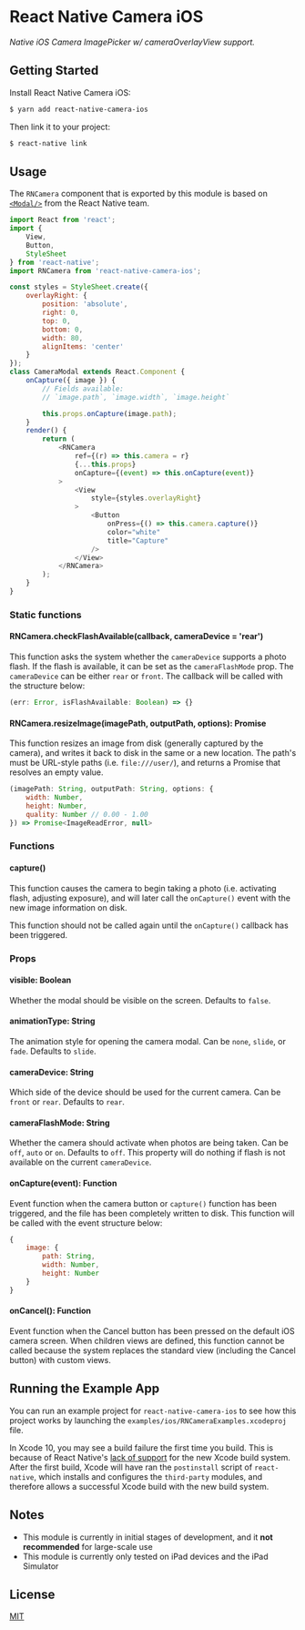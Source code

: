 # React Native Camera iOS

*Native iOS Camera ImagePicker w/ cameraOverlayView support.*

## Getting Started

Install React Native Camera iOS:

```bash
$ yarn add react-native-camera-ios
```

Then link it to your project:

```bash
$ react-native link
```

## Usage

The `RNCamera` component that is exported by this module is based on
[`<Modal/>`][modal] from the React Native team.

```js
import React from 'react';
import {
    View,
    Button,
    StyleSheet
} from 'react-native';
import RNCamera from 'react-native-camera-ios';

const styles = StyleSheet.create({
    overlayRight: {
        position: 'absolute',
        right: 0,
        top: 0,
        bottom: 0,
        width: 80,
        alignItems: 'center'
    }
});
class CameraModal extends React.Component {
    onCapture({ image }) {
        // Fields available:
        // `image.path`, `image.width`, `image.height`

        this.props.onCapture(image.path);
    }
    render() {
        return (
            <RNCamera
                ref={(r) => this.camera = r}
                {...this.props}
                onCapture={(event) => this.onCapture(event)}
            >
                <View
                    style={styles.overlayRight}
                >
                    <Button
                        onPress={() => this.camera.capture()}
                        color="white"
                        title="Capture"
                    />
                </View>
            </RNCamera>
        );
    }
}
```

### Static functions

#### RNCamera.checkFlashAvailable(callback, cameraDevice = 'rear')

This function asks the system whether the `cameraDevice` supports a photo flash.
If the flash is available, it can be set as the `cameraFlashMode` prop. The
`cameraDevice` can be either `rear` or `front`. The callback will be called
with the structure below:

```js
(err: Error, isFlashAvailable: Boolean) => {}
```

#### RNCamera.resizeImage(imagePath, outputPath, options): Promise

This function resizes an image from disk (generally captured by the camera),
and writes it back to disk in the same or a new location. The path's must be
URL-style paths (i.e. `file:///user/`), and returns a Promise that resolves
an empty value.

```js
(imagePath: String, outputPath: String, options: {
    width: Number,
    height: Number,
    quality: Number // 0.00 - 1.00
}) => Promise<ImageReadError, null>
```

### Functions

#### capture()

This function causes the camera to begin taking a photo (i.e. activating flash,
adjusting exposure), and will later call the `onCapture()` event with the new
image information on disk.

This function should not be called again until the `onCapture()` callback has
been triggered.

### Props

#### visible: Boolean

Whether the modal should be visible on the screen. Defaults to `false`.

#### animationType: String

The animation style for opening the camera modal. Can be `none`, `slide`, or
`fade`. Defaults to `slide`.

#### cameraDevice: String

Which side of the device should be used for the current camera. Can be `front`
or `rear`. Defaults to `rear`.

#### cameraFlashMode: String

Whether the camera should activate when photos are being taken. Can be `off`,
`auto` or `on`. Defaults to `off`. This property will do nothing if flash is
not available on the current `cameraDevice`.

#### onCapture(event): Function

Event function when the camera button or `capture()` function has been
triggered, and the file has been completely written to disk. This function will
be called with the event structure below:

```js
{
    image: {
        path: String,
        width: Number,
        height: Number
    }
}
```

#### onCancel(): Function

Event function when the Cancel button has been pressed on the default iOS camera
screen. When children views are defined, this function cannot be called because
the system replaces the standard view (including the Cancel button) with custom
views.

## Running the Example App

You can run an example project for `react-native-camera-ios` to see how this
project works by launching the `examples/ios/RNCameraExamples.xcodeproj` file.

In Xcode 10, you may see a build failure the first time you build. This is because
of React Native's [lack of support][xcode-build-system] for the new Xcode build
system. After the first build, Xcode will have ran the `postinstall` script of
`react-native`, which installs and configures the `third-party` modules, and
therefore allows a successful Xcode build with the new build system.

## Notes

- This module is currently in initial stages of development, and it **not
recommended** for large-scale use
- This module is currently only tested on iPad devices and the iPad Simulator

## License

[MIT][license]


[xcode-build-system]: https://github.com/facebook/react-native/issues/19573
[modal]: http://facebook.github.io/react-native/docs/modal.html
[license]: https://github.com/houserater/react-native-camera-ios/blob/master/LICENSE
